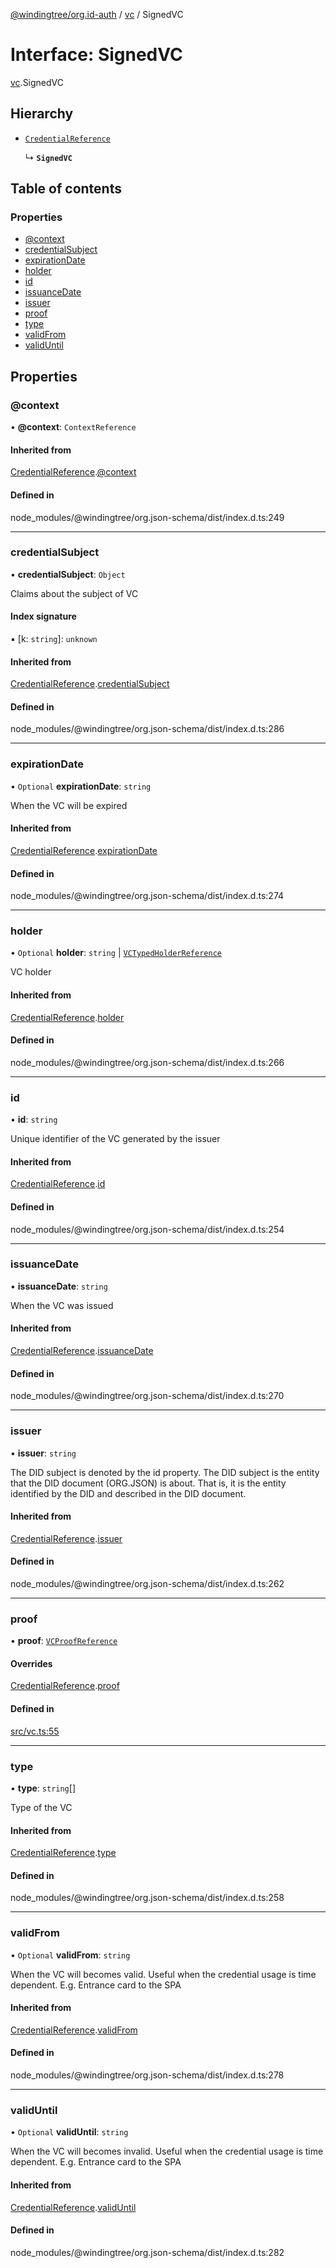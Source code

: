 [@windingtree/org.id-auth](../README.md) / [vc](../modules/vc.md) / SignedVC

# Interface: SignedVC

[vc](../modules/vc.md).SignedVC

## Hierarchy

- [`CredentialReference`](vc.credentialreference.md)

  ↳ **`SignedVC`**

## Table of contents

### Properties

- [@context](vc.signedvc.md#@context)
- [credentialSubject](vc.signedvc.md#credentialsubject)
- [expirationDate](vc.signedvc.md#expirationdate)
- [holder](vc.signedvc.md#holder)
- [id](vc.signedvc.md#id)
- [issuanceDate](vc.signedvc.md#issuancedate)
- [issuer](vc.signedvc.md#issuer)
- [proof](vc.signedvc.md#proof)
- [type](vc.signedvc.md#type)
- [validFrom](vc.signedvc.md#validfrom)
- [validUntil](vc.signedvc.md#validuntil)

## Properties

### @context

• **@context**: `ContextReference`

#### Inherited from

[CredentialReference](vc.credentialreference.md).[@context](vc.credentialreference.md#@context)

#### Defined in

node_modules/@windingtree/org.json-schema/dist/index.d.ts:249

___

### credentialSubject

• **credentialSubject**: `Object`

Claims about the subject of VC

#### Index signature

▪ [k: `string`]: `unknown`

#### Inherited from

[CredentialReference](vc.credentialreference.md).[credentialSubject](vc.credentialreference.md#credentialsubject)

#### Defined in

node_modules/@windingtree/org.json-schema/dist/index.d.ts:286

___

### expirationDate

• `Optional` **expirationDate**: `string`

When the VC will be expired

#### Inherited from

[CredentialReference](vc.credentialreference.md).[expirationDate](vc.credentialreference.md#expirationdate)

#### Defined in

node_modules/@windingtree/org.json-schema/dist/index.d.ts:274

___

### holder

• `Optional` **holder**: `string` \| [`VCTypedHolderReference`](vc.vctypedholderreference.md)

VC holder

#### Inherited from

[CredentialReference](vc.credentialreference.md).[holder](vc.credentialreference.md#holder)

#### Defined in

node_modules/@windingtree/org.json-schema/dist/index.d.ts:266

___

### id

• **id**: `string`

Unique identifier of the VC generated by the issuer

#### Inherited from

[CredentialReference](vc.credentialreference.md).[id](vc.credentialreference.md#id)

#### Defined in

node_modules/@windingtree/org.json-schema/dist/index.d.ts:254

___

### issuanceDate

• **issuanceDate**: `string`

When the VC was issued

#### Inherited from

[CredentialReference](vc.credentialreference.md).[issuanceDate](vc.credentialreference.md#issuancedate)

#### Defined in

node_modules/@windingtree/org.json-schema/dist/index.d.ts:270

___

### issuer

• **issuer**: `string`

The DID subject is denoted by the id property. The DID subject is the entity that the DID document (ORG.JSON) is about. That is, it is the entity identified by the DID and described in the DID document.

#### Inherited from

[CredentialReference](vc.credentialreference.md).[issuer](vc.credentialreference.md#issuer)

#### Defined in

node_modules/@windingtree/org.json-schema/dist/index.d.ts:262

___

### proof

• **proof**: [`VCProofReference`](vc.vcproofreference.md)

#### Overrides

[CredentialReference](vc.credentialreference.md).[proof](vc.credentialreference.md#proof)

#### Defined in

[src/vc.ts:55](https://github.com/windingtree/org.id-sdk/blob/074c18d/packages/auth/src/vc.ts#L55)

___

### type

• **type**: `string`[]

Type of the VC

#### Inherited from

[CredentialReference](vc.credentialreference.md).[type](vc.credentialreference.md#type)

#### Defined in

node_modules/@windingtree/org.json-schema/dist/index.d.ts:258

___

### validFrom

• `Optional` **validFrom**: `string`

When the VC will becomes valid. Useful when the credential usage is time dependent. E.g. Entrance card to the SPA

#### Inherited from

[CredentialReference](vc.credentialreference.md).[validFrom](vc.credentialreference.md#validfrom)

#### Defined in

node_modules/@windingtree/org.json-schema/dist/index.d.ts:278

___

### validUntil

• `Optional` **validUntil**: `string`

When the VC will becomes invalid. Useful when the credential usage is time dependent. E.g. Entrance card to the SPA

#### Inherited from

[CredentialReference](vc.credentialreference.md).[validUntil](vc.credentialreference.md#validuntil)

#### Defined in

node_modules/@windingtree/org.json-schema/dist/index.d.ts:282
